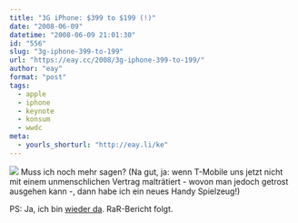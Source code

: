 ```yaml
---
title: "3G iPhone: $399 to $199 (!)"
date: "2008-06-09"
datetime: "2008-06-09 21:01:30"
id: "556"
slug: "3g-iphone-399-to-199"
url: "https://eay.cc/2008/3g-iphone-399-to-199/"
author: "eay"
format: "post"
tags:
  - apple
  - iphone
  - keynote
  - konsum
  - wwdc
meta:
  - yourls_shorturl: "http://eay.li/ke"
---
```


![](/uploads/2008/iphone3g.jpg) Muss ich noch mehr sagen? (Na gut, ja: wenn T-Mobile uns jetzt nicht mit einem unmenschlichen Vertrag malträtiert - wovon man jedoch getrost ausgehen kann -, dann habe ich ein neues Handy Spielzeug!)

PS: Ja, ich bin [wieder da](//eay.cc/2008/ich-bin-dann-mal-rocken/). RaR-Bericht folgt.
